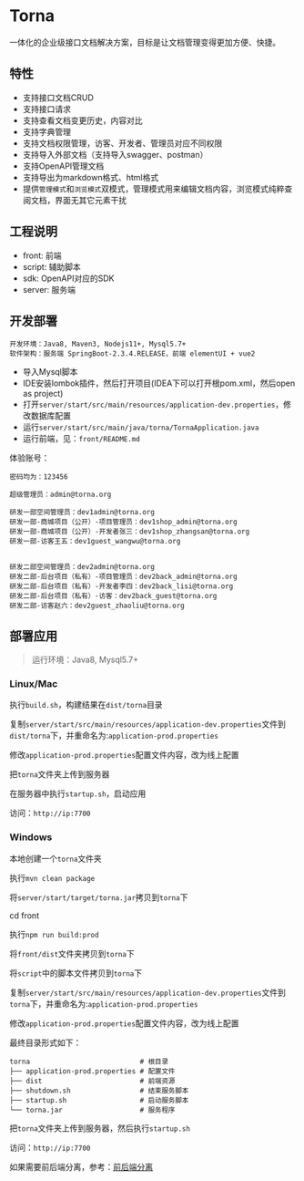 # Torna

一体化的企业级接口文档解决方案，目标是让文档管理变得更加方便、快捷。

## 特性

- 支持接口文档CRUD
- 支持接口请求
- 支持查看文档变更历史，内容对比
- 支持字典管理
- 支持文档权限管理，访客、开发者、管理员对应不同权限
- 支持导入外部文档（支持导入swagger、postman）
- 支持OpenAPI管理文档
- 支持导出为markdown格式、html格式
- 提供`管理模式`和`浏览模式`双模式，管理模式用来编辑文档内容，浏览模式纯粹查阅文档，界面无其它元素干扰

## 工程说明

- front: 前端
- script: 辅助脚本
- sdk: OpenAPI对应的SDK
- server: 服务端

## 开发部署

```
开发环境：Java8, Maven3, Nodejs11+, Mysql5.7+
软件架构：服务端 SpringBoot-2.3.4.RELEASE，前端 elementUI + vue2
```

- 导入Mysql脚本
- IDE安装lombok插件，然后打开项目(IDEA下可以打开根pom.xml，然后open as project)
- 打开`server/start/src/main/resources/application-dev.properties`，修改数据库配置
- 运行`server/start/src/main/java/torna/TornaApplication.java`
- 运行前端，见：`front/README.md`


体验账号：

```
密码均为：123456

超级管理员：admin@torna.org

研发一部空间管理员：dev1admin@torna.org
研发一部-商城项目（公开）-项目管理员：dev1shop_admin@torna.org
研发一部-商城项目（公开）-开发者张三：dev1shop_zhangsan@torna.org
研发一部-访客王五：dev1guest_wangwu@torna.org


研发二部空间管理员：dev2admin@torna.org
研发二部-后台项目（私有）-项目管理员：dev2back_admin@torna.org
研发二部-后台项目（私有）-开发者李四：dev2back_lisi@torna.org
研发二部-后台项目（私有）-访客：dev2back_guest@torna.org
研发二部-访客赵六：dev2guest_zhaoliu@torna.org
```

## 部署应用

> 运行环境：Java8, Mysql5.7+

### Linux/Mac

执行`build.sh`，构建结果在`dist/torna`目录

复制`server/start/src/main/resources/application-dev.properties`文件到`dist/torna`下，并重命名为:`application-prod.properties`

修改`application-prod.properties`配置文件内容，改为线上配置

把`torna`文件夹上传到服务器

在服务器中执行`startup.sh`，启动应用

访问：`http://ip:7700`

### Windows

本地创建一个`torna`文件夹

执行`mvn clean package`

将`server/start/target/torna.jar`拷贝到`torna`下

cd front

执行`npm run build:prod`

将`front/dist`文件夹拷贝到`torna`下

将`script`中的脚本文件拷贝到`torna`下

复制`server/start/src/main/resources/application-dev.properties`文件到`torna`下，并重命名为:`application-prod.properties`

修改`application-prod.properties`配置文件内容，改为线上配置

最终目录形式如下：

```
torna                           # 根目录
├── application-prod.properties # 配置文件
├── dist                        # 前端资源
├── shutdown.sh                 # 结束服务脚本
├── startup.sh                  # 启动服务脚本
└── torna.jar                   # 服务程序
```

把`torna`文件夹上传到服务器，然后执行`startup.sh`

访问：`http://ip:7700`

如果需要前后端分离，参考：[前后端分离](https://gitee.com/durcframework/torna/wikis/pages?sort_id=3338322&doc_id=1160582)
